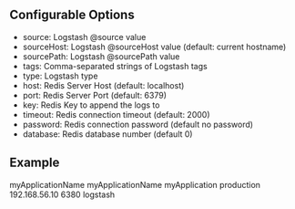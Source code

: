 Configurable Options
--------------------

* source: Logstash @source value
* sourceHost: Logstash @sourceHost value (default: current hostname)
* sourcePath: Logstash @sourcePath value
* tags: Comma-separated strings of Logstash tags
* type: Logstash type
* host: Redis Server Host (default: localhost)
* port: Redis Server Port (default: 6379)
* key: Redis Key to append the logs to
* timeout: Redis connection timeout (default: 2000)
* password: Redis connection password (default no password)
* database: Redis database number (default 0)

Example
-------

  <appender name="LOGSTASH" class="com.cwbase.logback.RedisAppender">
    <source>myApplicationName</source>
    <sourcePath>myApplicationName</sourcePath>
    <type>myApplication</type>
    <tags>production</tags>
    <host>192.168.56.10</host>
    <port>6380</port>
    <key>logstash</key>
  </appender>

